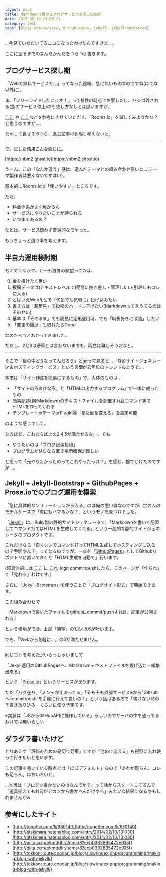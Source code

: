 ```yaml
---
layout: post
title: Markdownで書けるブログサービスを探した結果
date: 2015-05-16 23:03:21
category: tech
tags: [blog, web-service, github-pages, jekyll, jekyll-bootstrap]
---
```


…今見ていただいてるココになったわけなんですけど…。

ここに至るまでのなんだかんだをつらつら書きます。

## ブログサービス探し期

「Webで無料サービスで…」ってなった途端、急に無いものなのですね(はてな以外に)。

ま、「フリーライドしたいっす！」って根性の時点でお察しだし、ハシゴ外される(急のサービス停止)のも致し方なしとは思いますが。

[ここ](http://atskimura.hatenablog.com/entry/2014/02/10/131030) や [ここ](http://togetter.com/li/680140)などを参考にさせていただき、「Rooms.io」を試してみようかな？と思うのですが…。

ためして良さそうなら、過去記事の引越し考えないと。

---

で、試した結果こんな感じに。

[https://nbm2.ghost.io](https://nbm2.ghost.io)

うーん、この「なんか違う」感は、選んだテーマとの組み合わせ悪いな…(テーマ製作者は悪くないですはい)。

基本的にRooms.ioは「使いやすい」ところです。

ただ、

+ 料金体系がよく解からん
+ サービスにやりたいことが縛られる
+ いつまであるの？

などは、サービス問わず普遍的なモヤっと。

もうちょっと違う事を考えます。

## 半自力運用検討期

考えてくなかで、どーも自身の願望ってのは、


0. 金を掛けたく無い
0. 投稿データは(テキストレベルで)簡易に抜き差し・管理したい(引越しもコレに入る)
0. とはいえWebなどで「何処でも気軽に」投げ込みたい
0. 書き方は「超簡易」で投稿のハードル下げたい(Markdownって言うてるのはそのせい)
0. 基本は「そのまま」でも簡易に定形運用可、でも「時折好きに改造」したい
0. 「変更の履歴」も取れたらGood

なのだろうとわかってきました。

ただし、2と3は矛盾とは言わないまでも、両立は難しそうだなと。

---

そこで「世の中どうなってんだろう」とggって見ると…「静的サイトジェネレータ＆ホスティングサービス」という言葉が去年位のトレンドのようで…。

本来は「サイト作成を簡易にするもの」で、大体のものは…

+ 「サイトの形のひな形」と「HTMLの出力するプログラム」が一体に成ったもの
+ 簡易記述(例:Markdown)のテキストファイルを配置すればコマンド等でHTMLを作ってくれる
+ テンプレートorテーマorPlugIn等「見た目を変える」を設定可能

のような感じでした。

なるほど、これならば上の2,4,5が満たせるなー、でも

+ やりたいのは「ブログ記事投稿」
+ プログラムが絡むなら置き場所確保が難しい

と思って「元やりたかったのってこれやったっけ？」を感じ、捨てかけたのですが…。

## Jekyll + Jekyll-Bootstrap + GithubPages + Prose.ioでのブログ運用を模索

「急に具体的なソリューションから入る」のは俺の悪い癖なのですが…世の人のモデルケースで「俺にもハマるかな？」というモノを見つけました。

「[Jekyll](http://jekyllrb.com/)」は、Ruby製の静的サイトジェネレータで、「Markdownを書いて配置してコマンド打てばHTMLを生成してくれる」という一般的な静的サイトジェネレータのプロダクトです。

これだけなら「自マシンでコマンド打ってHTML生成してホスティングに送るの？手間やん？」ってなるのですが、一式を「[GithubPages](https://pages.github.com/)」としてGithubリポジトリに置いておくと「HTML生成を自動で」行います。

(超具体的には [ここ](https://github.com/kazuhito-m/kazuhito-m.github.io) に [これ](https://raw.githubusercontent.com/kazuhito-m/kazuhito-m.github.io/master/_posts/2015-05-16-restart.md) をgit commit/pushしたら、このページが「作られ」て「見れる」わけです。) 

さらに「[Jekyll-Bootstrap](http://jekyllbootstrap.com/)」を使うことで「ブログサイト形式」で開始できます。

この組み合わせで

「Markdownで書いたファイルをgithubにcommit/pushすれば、記事が公開される」

という環境ができ、上記「願望」の1,2,4,5,6が叶います。

でも、「Webから気軽に…」の3が満たせません。

---

同じコトを考えたがいらっしゃいまして

「Jekyll適用のGithubPagesへ、Markdownテキストファイルを投げ込む・編集出来る」

という「[Prose.io](http://prose.io/)」というサービスがあります。

ただ「バグ在り」「メンテが止まってる」「そもそも外部サービス※から"GitHubへcommit/push"を手軽に行えて良いの？」という話はあるので「書けない時の下書き放り込み」くらいに使う予定です。

※実装は「JSからGitHubAPIに操作している」らしいのでサーバの中を通ってるわけでは無いらしい

## ダラダラ書いたけど

とりあえず「評価のための見切り発車」ですが「他のに変える」も視野に入れ使って行きたいと思います。

この記事を書いている時点では「ほぼデフォルト」なので「あれが足らん、コレも足らん」はおいおいと。

…本当は「ブログを書かないのはなんでか？」って話からスタートしてるんで「道具揃えてもお前がアカンから書かへんだけやろ」みたいな結果になるやもしれませんがw


## 参考にしたサイト

+ [http://togetter.com/li/680140](http://togetter.com/li/680140)
+ [http://atskimura.hatenablog.com/entry/2014/02/10/131030](http://atskimura.hatenablog.com/entry/2014/02/10/131030)
+ [http://qiita.com/okmttdhr/items/82ecb0332835472e905f](http://qiita.com/okmttdhr/items/82ecb0332835472e905f)
+ [http://tokkono.cute.coocan.jp/blog/slow/index.php/programming/making-blog-with-jekyll/](http://tokkono.cute.coocan.jp/blog/slow/index.php/programming/making-blog-with-jekyll/)
